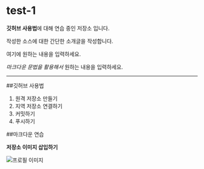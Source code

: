# test-1
**깃허브 사용법**에 대해 연습 중인 저장소 입니다.

작성한 소스에 대한 간단한 소개글을 작성합니다.

여기에 원하는 내용을 입력하세요.

*마크다운 문법을 활용해서* 원하는 내용을 입력하세요.


---

##깃허브 사용법

1. 원격 저장소 만들기
2. 지역 저장소 연결하기
3. 커밋하기
4. 푸시하기


##마크다운 연습

**저장소 이미지 삽입하기**

![프로필 이미지](./샴.jpeg)
